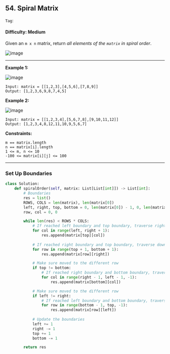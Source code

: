 ## 54. Spiral Matrix

```Tag```:

#### Difficulty: Medium

Given an ```m x n``` matrix, return _all elements of the ```matrix``` in spiral order_.

![image](https://user-images.githubusercontent.com/35042430/209489352-7ccb0e0c-7071-4883-99ca-b5c9bae6ce06.png)

---

__Example 1:__

![image](https://assets.leetcode.com/uploads/2020/11/13/spiral1.jpg)
```
Input: matrix = [[1,2,3],[4,5,6],[7,8,9]]
Output: [1,2,3,6,9,8,7,4,5]
```

__Example 2:__

![image](https://assets.leetcode.com/uploads/2020/11/13/spiral.jpg)
```
Input: matrix = [[1,2,3,4],[5,6,7,8],[9,10,11,12]]
Output: [1,2,3,4,8,12,11,10,9,5,6,7]
```

__Constraints:__

```
m == matrix.length
n == matrix[i].length
1 <= m, n <= 10
-100 <= matrix[i][j] <= 100
```

---

### Set Up Boundaries

```Python
class Solution:
    def spiralOrder(self, matrix: List[List[int]]) -> List[int]:
        # Boundaries
        res = list()
        ROWS, COLS = len(matrix), len(matrix[0])
        left, right, top, bottom = 0, len(matrix[0]) - 1, 0, len(matrix) - 1        
        row, col = 0, 0

        while len(res) < ROWS * COLS:
            # If reached left boundary and top boundary, traverse rightward
            for col in range(left, right + 1):
                res.append(matrix[top][col])
            
            # If reached right boundary and top boundary, traverse downward
            for row in range(top + 1, bottom + 1):
                res.append(matrix[row][right])

            # Make sure moved to the different row
            if top != bottom:
                # If reached right boundary and bottom boundary, traverse backward to leftward
                for col in range(right - 1, left - 1, -1):
                    res.append(matrix[bottom][col])

            # Make sure moved to the different row
            if left != right:        
                # If reached left boundary and bottom boundary, traverse upward
                for row in range(bottom - 1, top, -1):
                    res.append(matrix[row][left])
            
            # Update the boundaries
            left += 1
            right -= 1
            top += 1
            bottom -= 1

        return res
```
